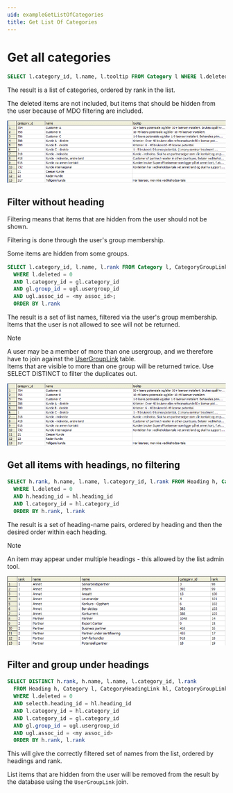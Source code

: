 ```yaml
---
uid: exampleGetListOfCategories
title: Get List Of Categories
---
```


# Get all categories

```SQL
SELECT l.category_id, l.name, l.tooltip FROM Category l WHERE l.deleted = 0 ORDER BY l.rank
```

The result is a list of categories, ordered by rank in the list.

The deleted items are not included, but items that should be hidden from the user because of MDO filtering are included.

![x][img1]

## Filter without heading

Filtering means that items that are hidden from the user should not be shown.

Filtering is done through the user's group membership.

Some items are hidden from some groups.

```SQL
SELECT l.category_id, l.name, l.rank FROM Category l, CategoryGroupLink gl, UserGroupLink ugl
  WHERE l.deleted = 0
  AND l.category_id = gl.category_id
  AND gl.group_id = ugl.usergroup_id
  AND ugl.assoc_id = <my assoc_id>;
  ORDER BY l.rank
```

The result is a set of list names, filtered via the user's group membership. Items that the user is not allowed to see will not be returned.

> [!NOTE]
> A user may be a member of more than one usergroup, and we therefore have to join against the [UserGroupLink][1] table.<br>Items that are visible to more than one group will be returned twice. Use SELECT DISTINCT to filter the duplicates out.

![x][img1]

## Get all items with headings, no filtering

```SQL
SELECT h.rank, h.name, l.name, l.category_id, l.rank FROM Heading h, Category l, CategoryHeadingLink hl
  WHERE l.deleted = 0
  AND h.heading_id = hl.heading_id
  AND l.category_id = hl.category_id
  ORDER BY h.rank, l.rank
```

The result is a set of heading-name pairs, ordered by heading and then the desired order within each heading.

> [!NOTE]
> An item may appear under multiple headings - this allowed by the list admin tool.

![x][img3]

## Filter and group under headings

```SQL
SELECT DISTINCT h.rank, h.name, l.name, l.category_id, l.rank
  FROM Heading h, Category l, CategoryHeadingLink hl, CategoryGroupLink gl, UserGroupLink ugl
  WHERE l.deleted = 0
  AND selecth.heading_id = hl.heading_id
  AND l.category_id = hl.category_id
  AND l.category_id = gl.category_id
  AND gl.group_id = ugl.usergroup_id
  AND ugl.assoc_id = <my assoc_id>
  ORDER BY h.rank, l.rank
```

This will give the correctly filtered set of names from the list, ordered by headings and rank.

List items that are hidden from the user will be removed from the result by the database using the `UserGroupLink` join.

<!-- Referenced links -->
[1]: ../../../../../database/docs/tables/usergrouplink.md

<!-- Referenced images -->
[img1]: media/select-category-1.gif
[img2]: media/select-category-2.gif
[img3]: media/select-category-3.gif
